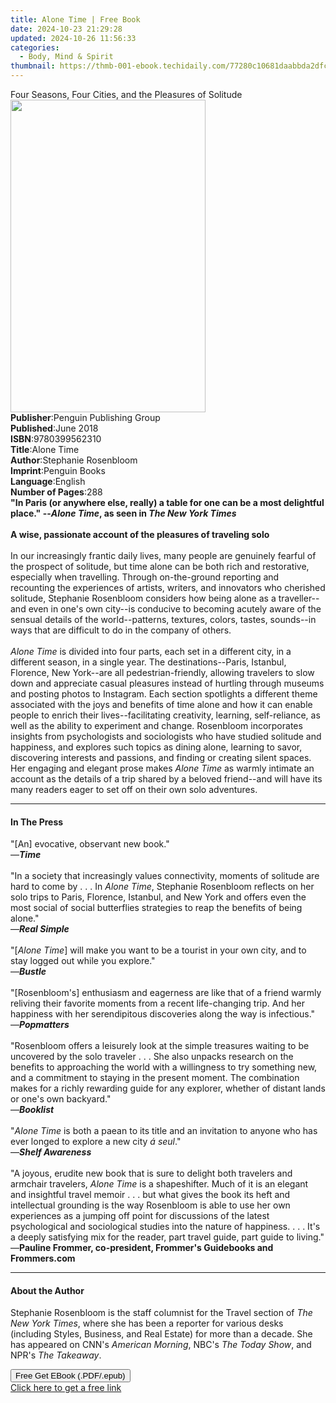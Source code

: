 ```yaml
---
title: Alone Time | Free Book
date: 2024-10-23 21:29:28
updated: 2024-10-26 11:56:33
categories:
  - Body, Mind & Spirit
thumbnail: https://thmb-001-ebook.techidaily.com/77280c10681daabbda2dfc8895152ebba3b3e896f8f188f42651f727003f42c8.jpg
---
```

<main id="book-container">
  <div class="flex flex-col">
    <div class="book-brief flex-1 py-6 px-4 sm:p-6 md:py-10 md:px-8">
      <!-- brief-->
      <div class="book-brief-main">
        Four Seasons, Four Cities, and the Pleasures of Solitude
      </div>
    </div>
    <div
      class="book-meta-info flex-1 grid gap-4 col-start-1 col-end-3 row-start-1 sm:mb-6 sm:grid-cols-4 lg:gap-6 lg:col-start-2 lg:row-end-6 lg:row-span-6 lg:mb-0"
    >
      <div
        class="book-meta-info-left place-content-center mt-4 p-4 text-sm leading-6 col-start-2 col-span-2 dark:text-slate-400"
      >
        <img
          class="w-full h-500 object-cover rounded-lg sm:h-255 sm:col-span-2 lg:col-span-full"
          src="https://img-001-ebook.techidaily.com/effa6c980cd4365544203cc1b8a0064606dad8daaacc577e2bce893b6b19acab.jpg"
          alt=""
          width="312"
          height="500"
        />
      </div>
      <div
        class="book-meta-info-right mt-2 col-start-1 row-start-2 col-span-3 self-center"
      >
        <!-- meta data  -->
        <div class="flex flex-col px-4 md:px-8">
          <div class="flex-1">
            <strong>Publisher</strong>:<span class="px-2"
              >Penguin Publishing Group</span
            >
          </div>
          <div class="flex-1">
            <strong>Published</strong>:<span class="px-2">June 2018</span>
          </div>
          <div class="flex-1">
            <strong>ISBN</strong>:<span class="px-2">9780399562310</span>
          </div>
          <div class="flex-1">
            <strong>Title</strong>:<span class="px-2">Alone Time</span>
          </div>
          <div class="flex-1">
            <strong>Author</strong>:<span class="px-2"
              >Stephanie Rosenbloom</span
            >
          </div>
          <div class="flex-1">
            <strong>Imprint</strong>:<span class="px-2">Penguin Books</span>
          </div>
          <div class="flex-1">
            <strong>Language</strong>:<span class="px-2">English</span>
          </div>
          <div class="flex-1">
            <strong>Number of Pages</strong>:<span class="px-2">288</span>
          </div>
        </div>
      </div>
    </div>
    <div class="book-description flex-1 py-6 px-4 sm:p-6 md:py-10 md:px-8">
      <div class="book-description-main">
        <div accordion-content="" id="description">
          <b
            >"In Paris (or anywhere else, really) a table for one can be a most
            delightful place." --<i>Alone Time</i>, as seen in
            <i>The New York Times</i></b
          ><br /><b></b><br /><b
            >A wise, passionate account of the pleasures of traveling solo</b
          ><br /><br />In our increasingly frantic daily lives, many people are
          genuinely fearful of the prospect of solitude, but time alone can be
          both rich and restorative, especially when travelling. Through
          on-the-ground reporting and recounting the experiences of artists,
          writers, and innovators who cherished solitude, Stephanie Rosenbloom
          considers how being alone as a traveller--and even in one's own
          city--is conducive to becoming acutely aware of the sensual details of
          the world--patterns, textures, colors, tastes, sounds--in ways that
          are difficult to do in the company of others.<br /><br /><i
            >Alone Time</i
          >
          is divided into four parts, each set in a different city, in a
          different season, in a single year. The destinations--Paris, Istanbul,
          Florence, New York--are all pedestrian-friendly, allowing travelers to
          slow down and appreciate casual pleasures instead of hurtling through
          museums and posting photos to Instagram. Each section spotlights a
          different theme associated with the joys and benefits of time alone
          and how it can enable people to enrich their lives--facilitating
          creativity, learning, self-reliance, as well as the ability to
          experiment and change. Rosenbloom incorporates insights from
          psychologists and sociologists who have studied solitude and
          happiness, and explores such topics as dining alone, learning to
          savor, discovering interests and passions, and finding or creating
          silent spaces. Her engaging and elegant prose makes
          <i>Alone Time</i> as warmly intimate an account as the details of a
          trip shared by a beloved friend--and will have its many readers eager
          to set off on their own solo adventures.
        </div>
        <div class="accordion-fader"></div>
      </div>
    </div>
    <div class="book-excerpts flex-1 py-6 px-4 sm:p-6 md:py-10 md:px-8">
      <!-- excerpts-->
      <div class="book-excerpts-main">
        <hr />
        <h4 class="placeholder placeholder-heading">
          <span>In The Press</span>
        </h4>
        <p>
          "[An] evocative, observant new book."<br />—<b><i>Time</i></b
          ><br /><br />"In a society that increasingly values connectivity,
          moments of solitude are hard to come by . . . In <i>Alone Time</i>,
          Stephanie Rosenbloom reflects on her solo trips to Paris, Florence,
          Istanbul, and New York and offers even the most social of social
          butterflies strategies to reap the benefits of being alone."<br />—<b
            ><i>Real Simple</i></b
          ><br /><br />"[<i>Alone Time</i>] will make you want to be a tourist
          in your own city, and to stay logged out while you explore."<br />—<b
            ><i>Bustle&nbsp;</i></b
          ><br /><br />"[Rosenbloom's] enthusiasm and eagerness are like that of
          a friend warmly reliving their favorite moments from a recent
          life-changing trip. And her happiness with her serendipitous
          discoveries along the way is infectious."<br />—<b
            ><i>Popmatters</i></b
          ><br /><br />"Rosenbloom offers a leisurely look at the simple
          treasures waiting to be uncovered by the solo traveler . . . She also
          unpacks research on the benefits to approaching the world with a
          willingness to try something new, and a commitment to staying in the
          present moment. The combination makes for a richly rewarding guide for
          any explorer, whether of distant lands or one's own backyard."<br />—<b
            ><i>Booklist</i></b
          ><br /><br />"<i>Alone Time</i> is both a paean to its title and an
          invitation to anyone who has ever longed to explore a new city&nbsp;<i
            >á seul</i
          >."<br />—<i><b>Shelf Awareness</b><br /></i><br />"A joyous, erudite
          new book that is sure to delight both travelers and armchair
          travelers, <i>Alone Time</i>&nbsp;is a shapeshifter. Much of it is an
          elegant and insightful travel memoir . . . but what gives the book its
          heft and intellectual grounding is the way Rosenbloom is able to use
          her own experiences as a jumping off point for discussions of the
          latest psychological and sociological studies into the nature of
          happiness. . . . It's a deeply satisfying mix for the reader, part
          travel guide, part guide to living."<br />—<b
            >Pauline Frommer, co-president, Frommer's Guidebooks and
            Frommers.com</b
          >
        </p>
      </div>
    </div>
    <div class="book-about-author flex-1 py-6 px-4 sm:p-6 md:py-10 md:px-8">
      <!-- about author-->
      <div class="book-main-author-main">
        <hr />
        <h4 class="placeholder placeholder-heading">
          <span>About the Author</span>
        </h4>
        <p>
          Stephanie Rosenbloom is the staff columnist for the Travel section of
          <i>The New York Times</i>, where she has been a reporter for various
          desks (including Styles, Business, and Real Estate) for more than a
          decade. She has appeared on CNN's <i>American Morning</i>, NBC's
          <i>The Today Show</i>, and NPR's <i>The Takeaway</i>.
        </p>
      </div>
    </div>
    <div class="book-free-get flex-1 py-6 px-4 sm:p-6 md:py-10 md:px-8">
      <button
        id="btn-free-get"
        class="bg-blue-500 hover:bg-blue-700 text-white font-bold py-2 px-4 rounded"
      >
        Free Get EBook (.PDF/.epub)
      </button>
      <div id="countdown-display" class="px-2 text-lg mt-2"></div>
      <a
        id="free-link"
        class="hidden bg-blue-500 hover:bg-blue-700 text-white font-bold py-2 px-4 rounded"
        href="https://www.ebooks.com/en-us/book/95888594/alone-time/stephanie-rosenbloom/"
        target="_blank"
        >Click here to get a free link</a
      >
    </div>
    <script>
      let countdownTime = 0;
      let countdownInterval = null;
      document
        .getElementById('btn-free-get')
        .addEventListener('click', startCountdown);
      function startCountdown() {
        countdownTime = new Date().getTime() + 60000 * 3;
        countdownInterval = setInterval(updateCountdown, 1000);
        document.getElementById('btn-free-get').disabled = true;
        document
          .getElementById('btn-free-get')
          .classList.add('bg-gray-500', 'cursor-not-allowed');
      }
      function updateCountdown() {
        let currentTime = new Date().getTime();
        let timeLeft = countdownTime - currentTime;
        let secondsLeft = Math.floor(timeLeft / 1000);
        document.getElementById('countdown-display').innerHTML =
          `Remaining time: ${secondsLeft} seconds.`;
        if (secondsLeft <= 0) {
          clearInterval(countdownInterval);
          document.getElementById('btn-free-get').classList.add('hidden');
          document.getElementById('free-link').classList.remove('hidden');
          document.getElementById('countdown-display').innerHTML = '';
        }
      }
    </script>
  </div>
</main>
